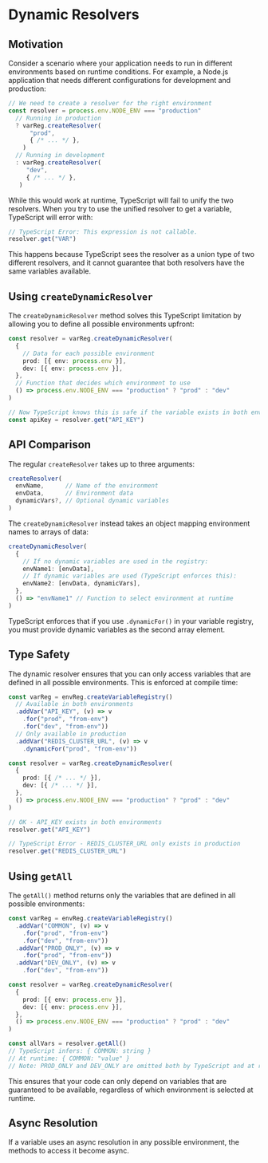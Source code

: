 # Dynamic Resolvers

## Motivation

Consider a scenario where your application needs to run in different environments based on runtime conditions. For example, a Node.js application that needs different configurations for development and production:

```typescript
// We need to create a resolver for the right environment
const resolver = process.env.NODE_ENV === "production"
  // Running in production
  ? varReg.createResolver(
      "prod",
      { /* ... */ },
    )
  // Running in development
  : varReg.createResolver(
     "dev",
     { /* ... */ },
   )
```

While this would work at runtime, TypeScript will fail to unify the two resolvers. When you try to use the unified resolver to get a variable, TypeScript will error with:

```typescript
// TypeScript Error: This expression is not callable.
resolver.get("VAR")
```

This happens because TypeScript sees the resolver as a union type of two different resolvers, and it cannot guarantee that both resolvers have the same variables available.

## Using `createDynamicResolver`

The `createDynamicResolver` method solves this TypeScript limitation by allowing you to define all possible environments upfront:

```typescript
const resolver = varReg.createDynamicResolver(
  {
    // Data for each possible environment
    prod: [{ env: process.env }],
    dev: [{ env: process.env }],
  },
  // Function that decides which environment to use
  () => process.env.NODE_ENV === "production" ? "prod" : "dev"
)

// Now TypeScript knows this is safe if the variable exists in both environments
const apiKey = resolver.get("API_KEY")
```

## API Comparison

The regular `createResolver` takes up to three arguments:
```typescript
createResolver(
  envName,      // Name of the environment
  envData,      // Environment data
  dynamicVars?, // Optional dynamic variables
)
```

The `createDynamicResolver` instead takes an object mapping environment names to arrays of data:
```typescript
createDynamicResolver(
  {
    // If no dynamic variables are used in the registry:
    envName1: [envData],
    // If dynamic variables are used (TypeScript enforces this):
    envName2: [envData, dynamicVars],
  },
  () => "envName1" // Function to select environment at runtime
)
```

TypeScript enforces that if you use `.dynamicFor()` in your variable registry, you must provide dynamic variables as the second array element.

## Type Safety

The dynamic resolver ensures that you can only access variables that are defined in all possible environments. This is enforced at compile time:

```typescript
const varReg = envReg.createVariableRegistry()
  // Available in both environments
  .addVar("API_KEY", (v) => v
    .for("prod", "from-env")
    .for("dev", "from-env"))
  // Only available in production
  .addVar("REDIS_CLUSTER_URL", (v) => v
    .dynamicFor("prod", "from-env"))

const resolver = varReg.createDynamicResolver(
  {
    prod: [{ /* ... */ }],
    dev: [{ /* ... */ }],
  },
  () => process.env.NODE_ENV === "production" ? "prod" : "dev"
)

// OK - API_KEY exists in both environments
resolver.get("API_KEY")

// TypeScript Error - REDIS_CLUSTER_URL only exists in production
resolver.get("REDIS_CLUSTER_URL")
```

## Using `getAll`

The `getAll()` method returns only the variables that are defined in all possible environments:

```typescript
const varReg = envReg.createVariableRegistry()
  .addVar("COMMON", (v) => v
    .for("prod", "from-env")
    .for("dev", "from-env"))
  .addVar("PROD_ONLY", (v) => v
    .for("prod", "from-env"))
  .addVar("DEV_ONLY", (v) => v
    .for("dev", "from-env"))

const resolver = varReg.createDynamicResolver(
  {
    prod: [{ env: process.env }],
    dev: [{ env: process.env }],
  },
  () => process.env.NODE_ENV === "production" ? "prod" : "dev"
)

const allVars = resolver.getAll()
// TypeScript infers: { COMMON: string }
// At runtime: { COMMON: "value" }
// Note: PROD_ONLY and DEV_ONLY are omitted both by TypeScript and at runtime
```

This ensures that your code can only depend on variables that are guaranteed to be available, regardless of which environment is selected at runtime.

## Async Resolution

If a variable uses an async resolution in any possible environment, the methods to access it become async.
